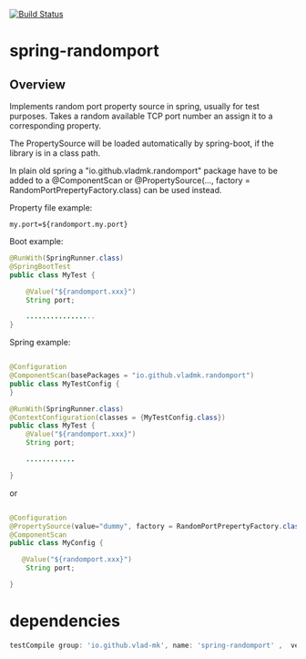[![Build Status](https://travis-ci.org/vlad-mk/spring-randomport.svg)](https://travis-ci.org/vlad-mk/spring-randomport)

spring-randomport
======================

Overview
---------

Implements random port  property source in spring, usually for test purposes.
Takes a random available TCP port number an assign it to a corresponding property.

The PropertySource will be loaded automatically by spring-boot, if the library is in a class path.

In plain old spring  a  "io.github.vladmk.randomport" package have to be added
to a @ComponentScan or @PropertySource(..., factory = RandomPortPrepertyFactory.class) can be used instead.

Property file example:
```
my.port=${randomport.my.port}
```


Boot example:
```java
@RunWith(SpringRunner.class)
@SpringBootTest
public class MyTest {

    @Value("${randomport.xxx}")
    String port;

    .................
}

```

Spring example:
```java

@Configuration
@ComponentScan(basePackages = "io.github.vladmk.randomport")
public class MyTestConfig {
}

@RunWith(SpringRunner.class)
@ContextConfiguration(classes = {MyTestConfig.class})
public class MyTest {
    @Value("${randomport.xxx}")
    String port;

    ............

}

```
or
```java

@Configuration
@PropertySource(value="dummy", factory = RandomPortPrepertyFactory.class,  ignoreResourceNotFound=true)
@ComponentScan
public class MyConfig {

   @Value("${randomport.xxx}")
    String port;

}

```


dependencies
============

```groovy
testCompile group: 'io.github.vlad-mk', name: 'spring-randomport' ,  version: '0.1.7'
```



